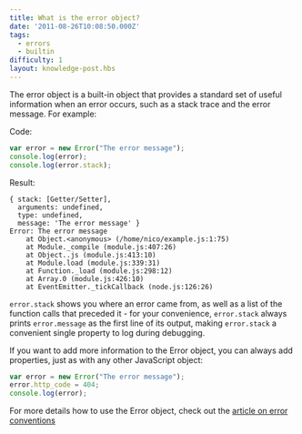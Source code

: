 ```yaml
---
title: What is the error object?
date: '2011-08-26T10:08:50.000Z'
tags:
  - errors
  - builtin
difficulty: 1
layout: knowledge-post.hbs
---
```


The error object is a built-in object that provides a standard set of useful information when an error occurs, such as a stack trace and the error message. For example:

Code:

```javascript
var error = new Error("The error message");
console.log(error);
console.log(error.stack);
```

Result:

```
{ stack: [Getter/Setter],
  arguments: undefined,
  type: undefined,
  message: 'The error message' }
Error: The error message
    at Object.<anonymous> (/home/nico/example.js:1:75)
    at Module._compile (module.js:407:26)
    at Object..js (module.js:413:10)
    at Module.load (module.js:339:31)
    at Function._load (module.js:298:12)
    at Array.0 (module.js:426:10)
    at EventEmitter._tickCallback (node.js:126:26)
```

`error.stack` shows you where an error came from, as well as a list of the function calls that preceded it - for your convenience, `error.stack` always prints `error.message` as the first line of its output, making `error.stack` a convenient single property to log during debugging.

If you want to add more information to the Error object, you can always add properties, just as with any other JavaScript object:

```javascript
var error = new Error("The error message");
error.http_code = 404;
console.log(error);
```

For more details how to use the Error object, check out the [article on error conventions](/en/knowledge/errors/what-are-the-error-conventions/)
